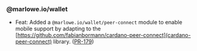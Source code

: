 
### @marlowe.io/wallet

- Feat: Added a `@marlowe.io/wallet/peer-connect` module to enable mobile support by adapting to the [https://github.com/fabianbormann/cardano-peer-connect](cardano-peer-connect) library. ([PR-179](https://github.com/input-output-hk/marlowe-ts-sdk/pull/179))
